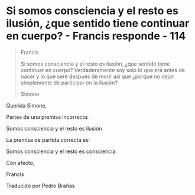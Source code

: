 # Si somos consciencia y el resto es ilusión, ¿que sentido tiene continuar en cuerpo? - Francis responde - 114

>Francis
>
>Si somos consciencia y el resto es ilusión, ¿que sentido tiene continuar en cuerpo? Verdaderamente soy solo lo que era antes de nacer y lo que seré después de morir así que ¿porque no dejar simplemente de participar en la ilusión?
>
>Simone

Querida Simone,

Partes de una premisa incorrecta:

Somos consciencia y el resto es ilusión

La premisa de partida correcta es:

Somos consciencia y el resto es consciencia.

Con afecto,

Francis

Traducido por Pedro Brañas

